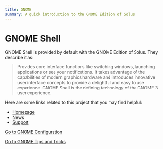 ```yaml
---
title: GNOME
summary: A quick introduction to the GNOME Edition of Solus
---
```


# GNOME Shell

GNOME Shell is provided by default with the GNOME Edition of Solus. They describe it as:

> Provides core interface functions like switching windows, launching applications or see your notifications. It takes advantage of the capabilities of modern graphics hardware and introduces innovative user interface concepts to provide a delightful and easy to use experience. GNOME Shell is the defining technology of the GNOME 3 user experience.

Here are some links related to this project that you may find helpful:

- [Homepage](https://gnome.org)
- [News](https://thisweek.gnome.org/)
- [Support](https://help.gnome.org/users/gnome-help/stable/)

[Go to GNOME Configuration](configuration)

[Go to GNOME Tips and Tricks](tips-and-tricks)
